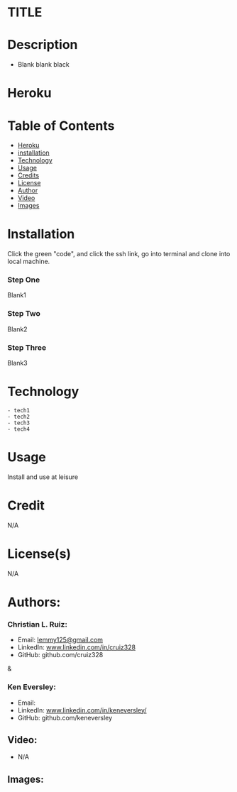 # TITLE

# Description
-  Blank blank black

# Heroku
  
# Table of Contents
  - [Heroku](#heroku)
  - [installation](#installation)
  - [Technology](#technology)
  - [Usage](#usage)
  - [Credits](#credits)
  - [License](#license)
  - [Author](#author)
  - [Video](#Video)
  - [Images](#images)
  
# Installation
  Click the green "code", and click the ssh link, go into terminal and clone into local machine.
### Step One
  Blank1
### Step Two
   Blank2
### Step Three
   Blank3

# Technology 
	- tech1
	- tech2
	- tech3
	- tech4

# Usage
  Install and use at leisure

# Credit
 N/A 

# License(s)
 N/A
# Authors:
### Christian L. Ruiz:
- Email: lemmy125@gmail.com
- LinkedIn: www.linkedin.com/in/cruiz328
- GitHub: github.com/cruiz328

&
### Ken Eversley:
- Email: 
- LinkedIn: www.linkedin.com/in/keneversley/
- GitHub: github.com/keneversley
## Video:
- N/A
## Images:
